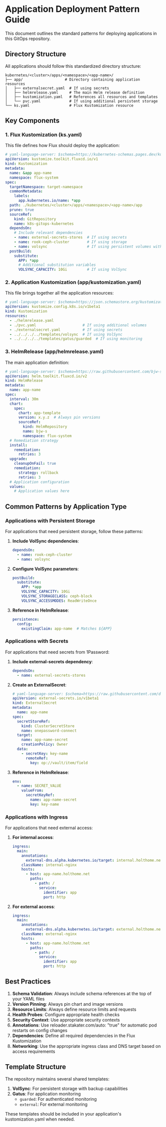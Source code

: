 # Application Deployment Pattern Guide

This document outlines the standard patterns for deploying applications in this GitOps repository.

## Directory Structure

All applications should follow this standardized directory structure:

```
kubernetes/<cluster>/apps/<namespace>/<app-name>/
├── app/                   # Directory containing application resources
│   ├── externalsecret.yaml  # If using secrets
│   ├── helmrelease.yaml     # The main Helm release definition
│   ├── kustomization.yaml   # References all resources and templates
│   └── pvc.yaml             # If using additional persistent storage
└── ks.yaml                  # Flux Kustomization resource
```

## Key Components

### 1. Flux Kustomization (ks.yaml)

This file defines how Flux should deploy the application:

```yaml
# yaml-language-server: $schema=https://kubernetes-schemas.pages.dev/kustomize.toolkit.fluxcd.io/kustomization_v1.json
apiVersion: kustomize.toolkit.fluxcd.io/v1
kind: Kustomization
metadata:
  name: &app app-name
  namespace: flux-system
spec:
  targetNamespace: target-namespace
  commonMetadata:
    labels:
      app.kubernetes.io/name: *app
  path: ./kubernetes/<cluster>/apps/<namespace>/<app-name>/app
  prune: true
  sourceRef:
    kind: GitRepository
    name: k8s-gitops-kubernetes
  dependsOn:
    # Include relevant dependencies
    - name: external-secrets-stores  # If using secrets
    - name: rook-ceph-cluster        # If using storage
    - name: volsync                  # If using persistent volumes with backups
  postBuild:
    substitute:
      APP: *app
      # Additional substitution variables
      VOLSYNC_CAPACITY: 10Gi         # If using VolSync
```

### 2. Application Kustomization (app/kustomization.yaml)

This file brings together all the application resources:

```yaml
# yaml-language-server: $schema=https://json.schemastore.org/kustomization
apiVersion: kustomize.config.k8s.io/v1beta1
kind: Kustomization
resources:
  - ./helmrelease.yaml
  - ./pvc.yaml                     # If using additional volumes
  - ./externalsecret.yaml          # If using secrets
  - ../../../../templates/volsync  # If using VolSync
  - ../../../../templates/gatus/guarded  # If using monitoring
```

### 3. HelmRelease (app/helmrelease.yaml)

The main application definition:

```yaml
# yaml-language-server: $schema=https://raw.githubusercontent.com/bjw-s/helm-charts/main/charts/other/app-template/schemas/helmrelease-helm-v2.schema.json
apiVersion: helm.toolkit.fluxcd.io/v2
kind: HelmRelease
metadata:
  name: app-name
spec:
  interval: 30m
  chart:
    spec:
      chart: app-template
      version: x.y.z  # Always pin versions
      sourceRef:
        kind: HelmRepository
        name: bjw-s
        namespace: flux-system
  # Remediation strategy
  install:
    remediation:
      retries: 3
  upgrade:
    cleanupOnFail: true
    remediation:
      strategy: rollback
      retries: 3
  # Application configuration
  values:
    # Application values here
```

## Common Patterns by Application Type

### Applications with Persistent Storage

For applications that need persistent storage, follow these patterns:

1. **Include VolSync dependencies**:
   ```yaml
   dependsOn:
     - name: rook-ceph-cluster
     - name: volsync
   ```

2. **Configure VolSync parameters**:
   ```yaml
   postBuild:
     substitute:
       APP: *app
       VOLSYNC_CAPACITY: 10Gi
       VOLSYNC_STORAGECLASS: ceph-block
       VOLSYNC_ACCESSMODES: ReadWriteOnce
   ```

3. **Reference in HelmRelease**:
   ```yaml
   persistence:
     config:
       existingClaim: app-name  # Matches ${APP}
   ```

### Applications with Secrets

For applications that need secrets from 1Password:

1. **Include external-secrets dependency**:
   ```yaml
   dependsOn:
     - name: external-secrets-stores
   ```

2. **Create an ExternalSecret**:
   ```yaml
   # yaml-language-server: $schema=https://raw.githubusercontent.com/datreeio/CRDs-catalog/main/external-secrets.io/externalsecret_v1beta1.json
   apiVersion: external-secrets.io/v1beta1
   kind: ExternalSecret
   metadata:
     name: app-name
   spec:
     secretStoreRef:
       kind: ClusterSecretStore
       name: onepassword-connect
     target:
       name: app-name-secret
       creationPolicy: Owner
     data:
       - secretKey: key-name
         remoteRef:
           key: op://vault/item/field
   ```

3. **Reference in HelmRelease**:
   ```yaml
   env:
     - name: SECRET_VALUE
       valueFrom:
         secretKeyRef:
           name: app-name-secret
           key: key-name
   ```

### Applications with Ingress

For applications that need external access:

1. **For internal access**:
   ```yaml
   ingress:
     main:
       annotations:
         external-dns.alpha.kubernetes.io/target: internal.holthome.net
       className: internal-nginx
       hosts:
         - host: app-name.holthome.net
           paths:
             - path: /
               service:
                 identifier: app
                 port: http
   ```

2. **For external access**:
   ```yaml
   ingress:
     main:
       annotations:
         external-dns.alpha.kubernetes.io/target: external.holthome.net
       className: external-nginx
       hosts:
         - host: app-name.holthome.net
           paths:
             - path: /
               service:
                 identifier: app
                 port: http
   ```

## Best Practices

1. **Schema Validation**: Always include schema references at the top of your YAML files
2. **Version Pinning**: Always pin chart and image versions
3. **Resource Limits**: Always define resource limits and requests
4. **Health Probes**: Configure appropriate health checks
5. **Security Context**: Use appropriate security contexts
6. **Annotations**: Use reloader.stakater.com/auto: "true" for automatic pod restarts on config changes
7. **Dependencies**: Define all required dependencies in the Flux Kustomization
8. **Networking**: Use the appropriate ingress class and DNS target based on access requirements

## Template Structure

The repository maintains several shared templates:

1. **VolSync**: For persistent storage with backup capabilities
2. **Gatus**: For application monitoring
   - `guarded`: For authenticated monitoring
   - `external`: For external monitoring

These templates should be included in your application's kustomization.yaml when needed.

